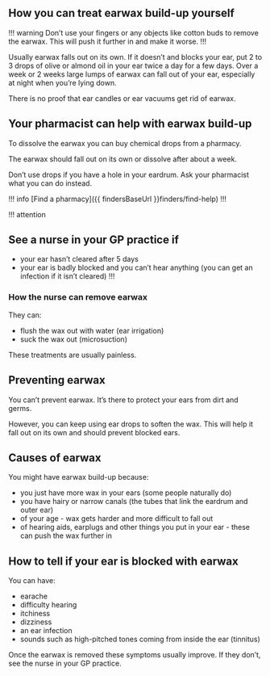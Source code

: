 ## How you can treat earwax build-up yourself

!!! warning
  Don’t use your fingers or any objects like cotton buds to remove the earwax. This will push it further in and make it worse.
!!!

Usually earwax falls out on its own. If it doesn’t and blocks your ear, put 2 to 3 drops of olive or almond oil in your ear twice a day for a few days. Over a week or 2 weeks large lumps of earwax can fall out of your ear, especially at night when you’re lying down.

There is no proof that ear candles or ear vacuums get rid of earwax. 

## Your pharmacist can help with earwax build-up

To dissolve the earwax you can buy chemical drops from a pharmacy. 

The earwax should fall out on its own or dissolve after about a week.

Don’t use drops if you have a hole in your eardrum. Ask your pharmacist what you can do instead.

!!! info
  [Find a pharmacy]({{ findersBaseUrl }}finders/find-help)
!!!

!!! attention
  ## See a nurse in your GP practice if
  
  - your ear hasn’t cleared after 5 days 
  - your ear is badly blocked and you can’t hear anything (you can get an infection if it isn’t cleared)
!!!


### How the nurse can remove earwax

They can:

- flush the wax out with water (ear irrigation)
- suck the wax out (microsuction)

These treatments are usually painless.


## Preventing earwax

You can’t prevent earwax. It’s there to protect your ears from dirt and germs. 

However, you can keep using ear drops to soften the wax. This will help it fall out on its own and should prevent blocked ears. 


## Causes of earwax 

You might have earwax build-up because: 

- you just have more wax in your ears (some people naturally do) 
- you have hairy or narrow canals (the tubes that link the eardrum and outer ear)
- of your age - wax gets harder and more difficult to fall out
- of hearing aids, earplugs and other things you put in your ear - these can push the wax further in


## How to tell if your ear is blocked with earwax

You can have:

- earache
- difficulty hearing
- itchiness
- dizziness
- an ear infection
- sounds such as high-pitched tones coming from inside the ear (tinnitus)

Once the earwax is removed these symptoms usually improve. If they don’t, see the nurse in your GP practice.
